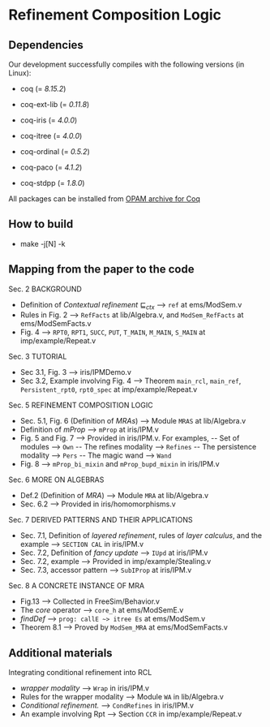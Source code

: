 # Refinement Composition Logic

## Dependencies
Our development successfully compiles with the following versions (in Linux):

- coq (= *8.15.2*)

- coq-ext-lib (= *0.11.8*)
- coq-iris (= *4.0.0*)
- coq-itree (= *4.0.0*)
- coq-ordinal (= *0.5.2*)
- coq-paco (= *4.1.2*)
- coq-stdpp (= *1.8.0*)

All packages can be installed from [OPAM archive for Coq](https://github.com/coq/opam-coq-archive)

## How to build
- make -j[N] -k

## Mapping from the paper to the code
Sec. 2 BACKGROUND
- Definition of *Contextual refinement* $⊑_{ctx}$ --> `ref` at ems/ModSem.v
- Rules in Fig. 2 --> `RefFacts` at lib/Algebra.v, and `ModSem_RefFacts` at ems/ModSemFacts.v
- Fig. 4 --> `RPT0`, `RPT1`, `SUCC`, `PUT`, `T_MAIN`, `M_MAIN`, `S_MAIN` at imp/example/Repeat.v

Sec. 3 TUTORIAL
- Sec 3.1, Fig. 3 --> iris/IPMDemo.v
- Sec 3.2, Example involving Fig. 4 --> Theorem `main_rcl`, `main_ref`, `Persistent_rpt0`, `rpt0_spec` at imp/example/Repeat.v

Sec. 5 REFINEMENT COMPOSITION LOGIC
- Sec. 5.1, Fig. 6 (Definition of *MRAs*) --> Module `MRAS` at lib/Algebra.v
- Definition of *mProp* --> `mProp` at iris/IPM.v
- Fig. 5 and Fig. 7 --> Provided in iris/IPM.v. For examples,
-- Set of modules --> `Own`
-- The refines modality --> `Refines`
-- The persistence modality --> `Pers`
-- The magic wand --> `Wand`
- Fig. 8 --> `mProp_bi_mixin` and `mProp_bupd_mixin` in iris/IPM.v

Sec. 6 MORE ON ALGEBRAS
- Def.2 (Definition of *MRA*) --> Module `MRA` at lib/Algebra.v
- Sec. 6.2 --> Provided in iris/homomorphisms.v

Sec. 7 DERIVED PATTERNS AND THEIR APPLICATIONS
- Sec. 7.1, Definition of *layered refinement*, rules of *layer calculus*, and the example --> `SECTION CAL` in iris/IPM.v
- Sec. 7.2, Definition of *fancy update* --> `IUpd` at iris/IPM.v
- Sec. 7.2, example --> Provided in imp/example/Stealing.v
- Sec. 7.3, accessor pattern --> `SubIProp` at iris/IPM.v

Sec. 8 A CONCRETE INSTANCE OF MRA
- Fig.13 --> Collected in FreeSim/Behavior.v
- The *core* operator --> `core_h` at ems/ModSemE.v
- *findDef* --> `prog: callE ~> itree Es` at ems/ModSem.v
- Theorem 8.1 --> Proved by `ModSem_MRA` at ems/ModSemFacts.v

## Additional materials
Integrating conditional refinement into RCL
- *wrapper modality* --> `Wrap` in iris/IPM.v
- Rules for the wrapper modality --> Module `WA` in lib/Algebra.v
- *Conditional refinement.* --> `CondRefines` in iris/IPM.v
- An example involving Rpt --> Section `CCR` in imp/example/Repeat.v
